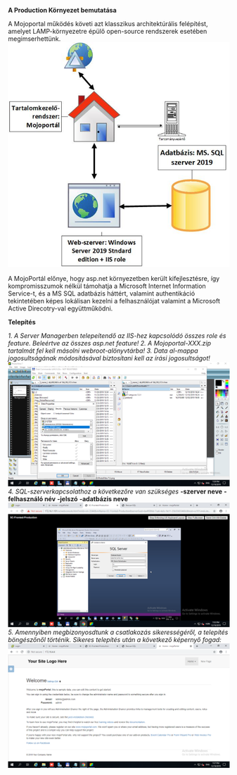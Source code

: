**A Production Környezet bemutatása**

A Mojoportal működés követi azt klasszikus architektúrális felépítést, amelyet LAMP-környezetre épülő open-source rendszerek esetében megimserhettünk.
![Logo](https://github.com/dcehungary/santa.claus/blob/master/06%20-%20Frontend%20Production/mojoportal_architectura2.jpg)

A MojoPortál előnye, hogy asp.net környezetben került kifejlesztésre, így kompromisszumok nélkül támohatja a Microsoft Internet Information Service-t, és a MS SQL adatbázis háttért, valamint authentikáció tekintetében képes lokálisan kezelni a felhasználójat valamint a Microsoft Active Direcotry-val együttműködni.

**Telepítés**

*1. A Server Managerben telepeítendő az IIS-hez kapcsolódó összes role és feature. Beleértve az összes asp.net feature!*
*2. A Mojoportal-XXX.zip tartalmát fel kell másolni webroot-alönyvtárba!*
*3. Data al-mappa jogosultságának módosításával biztosítani kell az írási jogosultságot!*
![Logo](https://github.com/dcehungary/santa.claus/blob/master/06%20-%20Frontend%20Production/3.png)
*4. SQL-szerverkapcsolathoz a következőre van szükséges*
**-szerver neve**
**-felhasználó név**
**-jelszó**
**-adatbázis neve**
![Logo](https://github.com/dcehungary/santa.claus/blob/master/06%20-%20Frontend%20Production/4.png)
*5. Amennyiben megbizonyosdtunk a csatlakozás sikerességéről, a telepítés böngészőnől történik. Sikeres telepítés után a következő képernyő fogad:*
![Logo](https://github.com/dcehungary/santa.claus/blob/master/06%20-%20Frontend%20Production/1.png)

